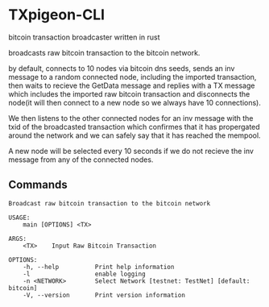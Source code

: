 # TXpigeon-CLI

bitcoin transaction broadcaster written in rust

broadcasts raw bitcoin transaction to the bitcoin network. 

by default, connects to 10 nodes via bitcoin dns seeds, sends an inv message to a random connected node, including the imported transaction, then waits to recieve the GetData message and replies with a TX message which includes the imported raw bitcoin transaction and disconnects the node(it will then connect to a new node so we always have 10 connections). 

We then listens to the other connected nodes for an inv message with the txid of the broadcasted transaction which confirmes that it has propergated around the network and we can safely say that it has reached the mempool.  


A new node will be selected every 10 seconds if we do not recieve the inv message from any of the connected nodes. 

## Commands

```
Broadcast raw bitcoin transaction to the bitcoin network

USAGE:
    main [OPTIONS] <TX>

ARGS:
    <TX>    Input Raw Bitcoin Transaction

OPTIONS:
    -h, --help          Print help information
    -l                  enable logging
    -n <NETWORK>        Select Network [testnet: TestNet] [default: bitcoin]
    -V, --version       Print version information
```
